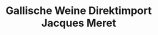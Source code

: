 ---
title: "Gallische Weine Direktimport Jacques Meret"
url: /holzgerlingen/gallische-weine-direktimport-jacques-meret/
shop: Feinkost
---